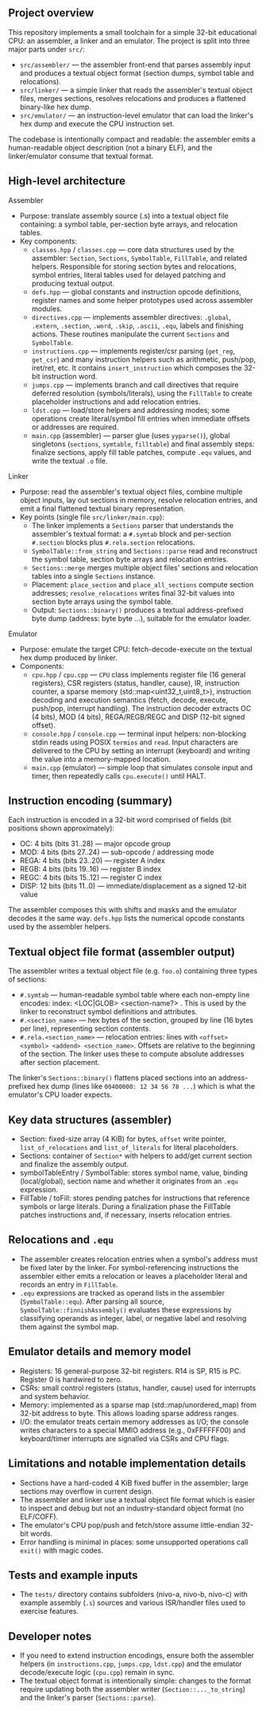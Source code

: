 ## Project overview

This repository implements a small toolchain for a simple 32-bit educational CPU: an assembler, a linker and an emulator. The project is split into three major parts under `src/`:

- `src/assembler/` — the assembler front-end that parses assembly input and produces a textual object format (section dumps, symbol table and relocations).
- `src/linker/` — a simple linker that reads the assembler's textual object files, merges sections, resolves relocations and produces a flattened binary-like hex dump.
- `src/emulator/` — an instruction-level emulator that can load the linker's hex dump and execute the CPU instruction set.

The codebase is intentionally compact and readable: the assembler emits a human-readable object description (not a binary ELF), and the linker/emulator consume that textual format.

## High-level architecture

Assembler
- Purpose: translate assembly source (.s) into a textual object file containing: a symbol table, per-section byte arrays, and relocation tables.
- Key components:
  - `classes.hpp` / `classes.cpp` — core data structures used by the assembler: `Section`, `Sections`, `SymbolTable`, `FillTable`, and related helpers. Responsible for storing section bytes and relocations, symbol entries, literal tables used for delayed patching and producing textual output.
  - `defs.hpp` — global constants and instruction opcode definitions, register names and some helper prototypes used across assembler modules.
  - `directives.cpp` — implements assembler directives: `.global`, `.extern`, `.section`, `.word`, `.skip`, `.ascii`, `.equ`, labels and finishing actions. These routines manipulate the current `Sections` and `SymbolTable`.
  - `instructions.cpp` — implements register/csr parsing (`get_reg`, `get_csr`) and many instruction helpers such as arithmetic, push/pop, iret/ret, etc. It contains `insert_instruction` which composes the 32-bit instruction word.
  - `jumps.cpp` — implements branch and call directives that require deferred resolution (symbols/literals), using the `FillTable` to create placeholder instructions and add relocation entries.
  - `ldst.cpp` — load/store helpers and addressing modes; some operations create literal/symbol fill entries when immediate offsets or addresses are required.
  - `main.cpp` (assembler) — parser glue (uses `yyparse()`), global singletons (`sections`, `symtable`, `filltable`) and final assembly steps: finalize sections, apply fill table patches, compute `.equ` values, and write the textual `.o` file.

Linker
- Purpose: read the assembler's textual object files, combine multiple object inputs, lay out sections in memory, resolve relocation entries, and emit a final flattened textual binary representation.
- Key points (single file `src/linker/main.cpp`):
  - The linker implements a `Sections` parser that understands the assembler's textual format: a `#.symtab` block and per-section `#.section` blocks plus `#.rela.section` relocations.
  - `SymbolTable::from_string` and `Sections::parse` read and reconstruct the symbol table, section byte arrays and relocation entries.
  - `Sections::merge` merges multiple object files' sections and relocation tables into a single `Sections` instance.
  - Placement: `place_section` and `place_all_sections` compute section addresses; `resolve_relocations` writes final 32-bit values into section byte arrays using the symbol table.
  - Output: `Sections::binary()` produces a textual address-prefixed byte dump (address: byte byte ...), suitable for the emulator loader.

Emulator
- Purpose: emulate the target CPU: fetch-decode-execute on the textual hex dump produced by linker.
- Components:
  - `cpu.hpp` / `cpu.cpp` — `CPU` class implements register file (16 general registers), CSR registers (status, handler, cause), IR, instruction counter, a sparse memory (std::map<uint32_t,uint8_t>), instruction decoding and execution semantics (fetch, decode, execute, push/pop, interrupt handling). The instruction decoder extracts OC (4 bits), MOD (4 bits), REGA/REGB/REGC and DISP (12-bit signed offset).
  - `console.hpp` / `console.cpp` — terminal input helpers: non-blocking stdin reads using POSIX `termios` and `read`. Input characters are delivered to the CPU by setting an interrupt (keyboard) and writing the value into a memory-mapped location.
  - `main.cpp` (emulator) — simple loop that simulates console input and timer, then repeatedly calls `cpu.execute()` until HALT.

## Instruction encoding (summary)

Each instruction is encoded in a 32-bit word comprised of fields (bit positions shown approximately):

- OC: 4 bits (bits 31..28) — major opcode group
- MOD: 4 bits (bits 27..24) — sub-opcode / addressing mode
- REGA: 4 bits (bits 23..20) — register A index
- REGB: 4 bits (bits 19..16) — register B index
- REGC: 4 bits (bits 15..12) — register C index
- DISP: 12 bits (bits 11..0) — immediate/displacement as a signed 12-bit value

The assembler composes this with shifts and masks and the emulator decodes it the same way. `defs.hpp` lists the numerical opcode constants used by the assembler helpers.

## Textual object file format (assembler output)

The assembler writes a textual object file (e.g. `foo.o`) containing three types of sections:

- `#.symtab` — human-readable symbol table where each non-empty line encodes: index: <hex-value> <found> <LOC|GLOB> <symbol> <section-name?> <equ>. This is used by the linker to reconstruct symbol definitions and attributes.
- `#.<section_name>` — hex bytes of the section, grouped by line (16 bytes per line), representing section contents.
- `#.rela.<section_name>` — relocation entries: lines with `<offset> <symbol> <addend> <section_name>`. Offsets are relative to the beginning of the section. The linker uses these to compute absolute addresses after section placement.

The linker's `Sections::binary()` flattens placed sections into an address-prefixed hex dump (lines like `00400000: 12 34 56 78 ...`) which is what the emulator's CPU loader expects.

## Key data structures (assembler)

- Section: fixed-size array (4 KiB) for bytes, `offset` write pointer, `list_of_relocations` and `list_of_literals` for literal placeholders.
- Sections: container of `Section*` with helpers to add/get current section and finalize the assembly output.
- symbolTableEntry / SymbolTable: stores symbol name, value, binding (local/global), section name and whether it originates from an `.equ` expression.
- FillTable / toFill: stores pending patches for instructions that reference symbols or large literals. During a finalization phase the FillTable patches instructions and, if necessary, inserts relocation entries.

## Relocations and `.equ`

- The assembler creates relocation entries when a symbol's address must be fixed later by the linker. For symbol-referencing instructions the assembler either emits a relocation or leaves a placeholder literal and records an entry in `FillTable`.
- `.equ` expressions are tracked as operand lists in the assembler (`SymbolTable::equ`). After parsing all source, `SymbolTable::finnishAssembly()` evaluates these expressions by classifying operands as integer, label, or negative label and resolving them against the symbol map.

## Emulator details and memory model

- Registers: 16 general-purpose 32-bit registers. R14 is SP, R15 is PC. Register 0 is hardwired to zero.
- CSRs: small control registers (status, handler, cause) used for interrupts and system behavior.
- Memory: implemented as a sparse map (std::map/unordered_map) from 32-bit address to byte. This allows loading sparse address ranges.
- I/O: the emulator treats certain memory addresses as I/O; the console writes characters to a special MMIO address (e.g., 0xFFFFFF00) and keyboard/timer interrupts are signalled via CSRs and CPU flags.

## Limitations and notable implementation details

- Sections have a hard-coded 4 KiB fixed buffer in the assembler; large sections may overflow in current design.
- The assembler and linker use a textual object file format which is easier to inspect and debug but not an industry-standard object format (no ELF/COFF).
- The emulator's CPU pop/push and fetch/store assume little-endian 32-bit words.
- Error handling is minimal in places: some unsupported operations call `exit()` with magic codes.

## Tests and example inputs

- The `tests/` directory contains subfolders (nivo-a, nivo-b, nivo-c) with example assembly (`.s`) sources and various ISR/handler files used to exercise features.

## Developer notes

- If you need to extend instruction encodings, ensure both the assembler helpers (in `instructions.cpp`, `jumps.cpp`, `ldst.cpp`) and the emulator decode/execute logic (`cpu.cpp`) remain in sync.
- The textual object format is intentionally simple: changes to the format require updating both the assembler writer (`Section::..._to_string`) and the linker's parser (`Sections::parse`).
